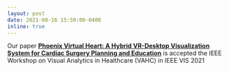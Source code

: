 ```yaml
---
layout: post
date: 2021-08-16 15:59:00-0400
inline: true
---
```


Our paper [**Phoenix Virtual Heart: A Hybrid VR-Desktop Visualization System for Cardiac Surgery Planning and Education**](https://ieeexplore.ieee.org/document/9623278) is accepted the IEEE Workshop on Visual Analytics in Healthcare (VAHC) in IEEE VIS 2021
